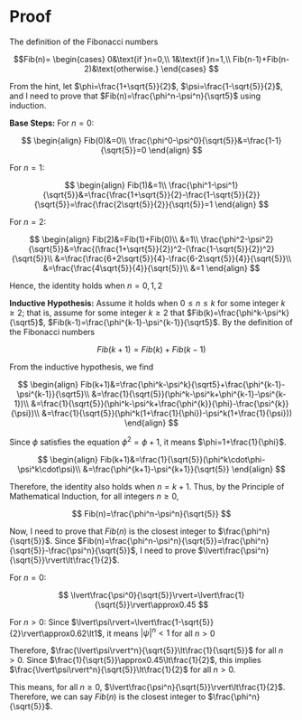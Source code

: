 # Proof
The definition of the Fibonacci numbers

$$Fib(n)=
\begin{cases}
0&\text{if }n=0,\\
1&\text{if }n=1,\\
Fib(n-1)+Fib(n-2)&\text{otherwise.}
\end{cases}
$$

From the hint, let $\phi=\frac{1+\sqrt{5}}{2}$, $\psi=\frac{1-\sqrt{5}}{2}$, and I need to prove that $Fib(n)=\frac{\phi^n-\psi^n}{\sqrt5}$ using induction.

**Base Steps:**
For $n=0$:

$$
\begin{align}
Fib(0)&=0\\
\frac{\phi^0-\psi^0}{\sqrt{5}}&=\frac{1-1}{\sqrt{5}}=0
\end{align}
$$

For $n=1$:

$$
\begin{align}
Fib(1)&=1\\
\frac{\phi^1-\psi^1}{\sqrt{5}}&=\frac{\frac{1+\sqrt{5}}{2}-\frac{1-\sqrt{5}}{2}}{\sqrt{5}}=\frac{\frac{2\sqrt{5}}{2}}{\sqrt{5}}=1
\end{align}
$$

For $n=2$:

$$
\begin{align}
Fib(2)&=Fib(1)+Fib(0)\\
&=1\\
\frac{\phi^2-\psi^2}{\sqrt{5}}&=\frac{(\frac{1+\sqrt{5}}{2})^2-(\frac{1-\sqrt{5}}{2})^2}
{\sqrt{5}}\\
&=\frac{\frac{6+2\sqrt{5}}{4}-\frac{6-2\sqrt{5}}{4}}{\sqrt{5}}\\
&=\frac{\frac{4\sqrt{5}}{4}}{\sqrt{5}}\\
&=1
\end{align}
$$

Hence, the identity holds when $n=0,1,2$

**Inductive Hypothesis:**
Assume it holds when $0\le n \le k$ for some integer $k \ge 2$; that is, assume for some integer $k \ge 2$ that $Fib(k)=\frac{\phi^k-\psi^k}{\sqrt5}$, $Fib(k-1)=\frac{\phi^{k-1}-\psi^{k-1}}{\sqrt5}$.
By the definition of the Fibonacci numbers

$$
Fib(k+1)=Fib(k)+Fib(k-1)
$$

From the inductive hypothesis, we find

$$
\begin{align}
Fib(k+1)&=\frac{\phi^k-\psi^k}{\sqrt5}+\frac{\phi^{k-1}-\psi^{k-1}}{\sqrt5}\\
&=\frac{1}{\sqrt{5}}(\phi^k-\psi^k+\phi^{k-1}-\psi^{k-1})\\
&=\frac{1}{\sqrt{5}}(\phi^k-\psi^k+\frac{\phi^{k}}{\phi}-\frac{\psi^{k}}{\psi})\\
&=\frac{1}{\sqrt{5}}(\phi^k(1+\frac{1}{\phi})-\psi^k(1+\frac{1}{\psi}))
\end{align}
$$

Since $\phi$ satisfies the equation $\phi^2=\phi+1$, it means $\phi=1+\frac{1}{\phi}$.

$$
\begin{align}
Fib(k+1)&=\frac{1}{\sqrt{5}}(\phi^k\cdot\phi-\psi^k\cdot\psi)\\
&=\frac{\phi^{k+1}-\psi^{k+1}}{\sqrt{5}}
\end{align}
$$

Therefore, the identity also holds when $n=k+1$.
Thus, by the Principle of Mathematical Induction, for all integers $n\ge0$,

$$
Fib(n)=\frac{\phi^n-\psi^n}{\sqrt{5}}
$$

Now, I need to prove that $Fib(n)$ is the closest integer to $\frac{\phi^n}{\sqrt{5}}$.
Since $Fib(n)=\frac{\phi^n-\psi^n}{\sqrt{5}}=\frac{\phi^n}{\sqrt{5}}-\frac{\psi^n}{\sqrt{5}}$, I need to prove $\lvert\frac{\psi^n}{\sqrt{5}}\rvert\lt\frac{1}{2}$.

For $n=0$:

$$
\lvert\frac{\psi^0}{\sqrt{5}}\rvert=\lvert\frac{1}{\sqrt{5}}\rvert\approx0.45
$$

For $n\gt0$:
Since $\lvert\psi\rvert=\lvert\frac{1-\sqrt{5}}{2}\rvert\approx0.62\lt1$, it means $\lvert\psi\rvert^n\lt1$ for all $n\gt0$

Therefore, $\frac{\lvert\psi\rvert^n}{\sqrt{5}}\lt\frac{1}{\sqrt{5}}$ for all $n\gt0$.
Since $\frac{1}{\sqrt{5}}\approx0.45\lt\frac{1}{2}$, this implies $\frac{\lvert\psi\rvert^n}{\sqrt{5}}\lt\frac{1}{2}$ for all $n\gt0$.

This means, for all $n\ge0$, $\lvert\frac{\psi^n}{\sqrt{5}}\rvert\lt\frac{1}{2}$.
Therefore, we can say $Fib(n)$ is the closest integer to $\frac{\phi^n}{\sqrt{5}}$.